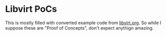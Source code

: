 # Libvirt PoCs

This is mostly filled with converted example code from [libvirt.org](https://libvirt.org).
So while I suppose these are "Proof of Concepts", don't expect anythign amazing.
